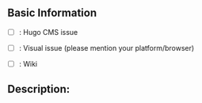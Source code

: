 ## Basic Information

* [ ] : Hugo CMS issue

* [ ] : Visual issue (please mention your platform/browser)

* [ ] : Wiki

## Description:

